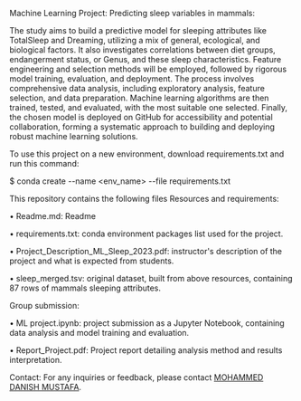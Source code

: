 Machine Learning Project: Predicting sleep variables in mammals:

The study aims to build a predictive model for sleeping attributes like TotalSleep and Dreaming, utilizing a mix of general, ecological, and biological factors. It also investigates correlations between diet groups, endangerment status, or Genus, and these sleep characteristics. Feature engineering and selection methods will be employed, followed by rigorous model training, evaluation, and deployment. The process involves comprehensive data analysis, including exploratory analysis, feature selection, and data preparation. Machine learning algorithms are then trained, tested, and evaluated, with the most suitable one selected. Finally, the chosen model is deployed on GitHub for accessibility and potential collaboration, forming a systematic approach to building and deploying robust machine learning solutions.

To use this project on a new environment, download requirements.txt and run this command:

$ conda create --name <env_name> --file requirements.txt


This repository contains the following files Resources and requirements:

•	Readme.md: Readme

•	requirements.txt: conda environment packages list used for the project.

•	Project_Description_ML_Sleep_2023.pdf: instructor's description of the project and what is expected from students.

•	sleep_merged.tsv: original dataset, built from above resources, containing 87 rows of mammals sleeping attributes.


Group submission:

•	ML project.ipynb: project submission as a Jupyter Notebook, containing data analysis and model training and evaluation.

•	Report_Project.pdf: Project report detailing analysis method and results interpretation.

Contact:
For any inquiries or feedback, please contact [MOHAMMED DANISH MUSTAFA](mailto:modamu96@gmail.com).

